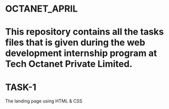 # OCTANET_APRIL
# This repository contains all the tasks files that is given during the web development internship program at Tech Octanet Private Limited.
# TASK-1
The landing page using HTML & CSS
